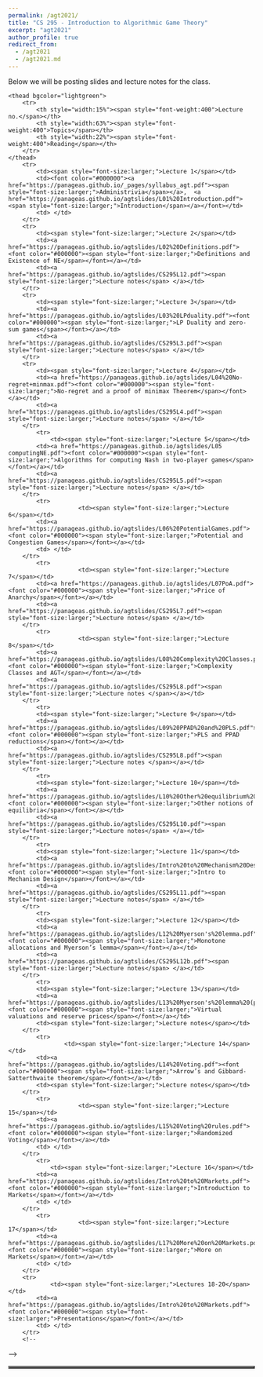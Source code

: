 ```yaml
---
permalink: /agt2021/
title: "CS 295 - Introduction to Algorithmic Game Theory"
excerpt: "agt2021"
author_profile: true
redirect_from: 
  - /agt2021
  - /agt2021.md
---
```

Below we will be posting slides and lecture notes for the class. 

<table align="center" border="3" cellpadding="2" cellspacing="2">
	 
	<thead bgcolor="lightgreen">
		<tr>
			<th style="width:15%"><span style="font-weight:400">Lecture no.</span></th>
			<th style="width:63%"><span style="font-weight:400">Topics</span></th>
			<th style="width:22%"><span style="font-weight:400">Reading</span></th>
		</tr>
	</thead>
		<tr>
			<td><span style="font-size:larger;">Lecture 1</span></td>
			<td><font color="#000000"><a href="https://panageas.github.io/_pages/syllabus_agt.pdf"><span style="font-size:larger;">Administrivia</span></a>,  <a href="https://panageas.github.io/agtslides/L01%20Introduction.pdf"><span style="font-size:larger;">Introduction</span></a></font></td>
			<td> </td>
		</tr>
		<tr>
			<td><span style="font-size:larger;">Lecture 2</span></td>
			<td><a href="https://panageas.github.io/agtslides/L02%20Definitions.pdf"><font color="#000000"><span style="font-size:larger;">Definitions and Existence of NE</span></font></a></td>
			<td><a href="https://panageas.github.io/agtslides/CS295L12.pdf"><span style="font-size:larger;">Lecture notes</span> </a></td>
		</tr>
		<tr>
			<td><span style="font-size:larger;">Lecture 3</span></td>
			<td><a href="https://panageas.github.io/agtslides/L03%20LPduality.pdf"><font color="#000000"><span style="font-size:larger;">LP Duality and zero-sum games</span></font></a></td>
			<td><a href="https://panageas.github.io/agtslides/CS295L3.pdf"><span style="font-size:larger;">Lecture notes</span> </a></td>
		</tr>
		<tr>
			<td><span style="font-size:larger;">Lecture 4</span></td>
			<td><a href="https://panageas.github.io/agtslides/L04%20No-regret+minmax.pdf"><font color="#000000"><span style="font-size:larger;">No-regret and a proof of minimax Theorem</span></font></a></td>
			<td><a href="https://panageas.github.io/agtslides/CS295L4.pdf"><span style="font-size:larger;">Lecture notes</span> </a></td>
		</tr>
			<tr>
				<td><span style="font-size:larger;">Lecture 5</span></td>
			<td><a href="https://panageas.github.io/agtslides/L05 computingNE.pdf"><font color="#000000"><span style="font-size:larger;">Algorithms for computing Nash in two-player games</span></font></a></td>
			<td><a href="https://panageas.github.io/agtslides/CS295L5.pdf"><span style="font-size:larger;">Lecture notes</span> </a></td>
		</tr>
			<tr>
						<td><span style="font-size:larger;">Lecture 6</span></td>
			<td><a href="https://panageas.github.io/agtslides/L06%20PotentialGames.pdf"><font color="#000000"><span style="font-size:larger;">Potential and Congestion Games</span></font></a></td>
			<td> </td>
		</tr>
			<tr>
						<td><span style="font-size:larger;">Lecture 7</span></td>
			<td><a href="https://panageas.github.io/agtslides/L07PoA.pdf"><font color="#000000"><span style="font-size:larger;">Price of Anarchy</span></font></a></td>
			<td><a href="https://panageas.github.io/agtslides/CS295L7.pdf"><span style="font-size:larger;">Lecture notes</span> </a></td>
		</tr>
			<tr>
						<td><span style="font-size:larger;">Lecture 8</span></td>
			<td><a href="https://panageas.github.io/agtslides/L08%20Complexity%20Classes.pdf"><font color="#000000"><span style="font-size:larger;">Complexity Classes and AGT</span></font></a></td>
			<td><a href="https://panageas.github.io/agtslides/CS295L8.pdf"><span style="font-size:larger;">Lecture notes </span></a></td>
		</tr>
			<tr>
			<td><span style="font-size:larger;">Lecture 9</span></td>
			<td><a href="https://panageas.github.io/agtslides/L09%20PPAD%20and%20PLS.pdf"><font color="#000000"><span style="font-size:larger;">PLS and PPAD reductions</span></font></a></td>
			<td><a href="https://panageas.github.io/agtslides/CS295L8.pdf"><span style="font-size:larger;">Lecture notes </span></a></td>
		</tr>
			<tr>
			<td><span style="font-size:larger;">Lecture 10</span></td>
			<td><a href="https://panageas.github.io/agtslides/L10%20Other%20equilibrium%20notions.pdf"><font color="#000000"><span style="font-size:larger;">Other notions of equilibria</span></font></a></td>
			<td><a href="https://panageas.github.io/agtslides/CS295L10.pdf"><span style="font-size:larger;">Lecture notes</span> </a></td>
		</tr>
			<tr>
			<td><span style="font-size:larger;">Lecture 11</span></td>
			<td><a href="https://panageas.github.io/agtslides/Intro%20to%20Mechanism%20Design.pdf"><font color="#000000"><span style="font-size:larger;">Intro to Mechanism Design</span></font></a></td>
			<td><a href="https://panageas.github.io/agtslides/CS295L11.pdf"><span style="font-size:larger;">Lecture notes</span> </a></td>
		</tr>
			<tr>
			<td><span style="font-size:larger;">Lecture 12</span></td>
			<td><a href="https://panageas.github.io/agtslides/L12%20Myerson's%20lemma.pdf"><font color="#000000"><span style="font-size:larger;">Monotone allocations and Myerson’s lemma</span></font></a></td>
			<td><a href="https://panageas.github.io/agtslides/CS295L12b.pdf"><span style="font-size:larger;">Lecture notes</span> </a></td>
		</tr>
			<tr>
			<td><span style="font-size:larger;">Lecture 13</span></td>
			<td><a href="https://panageas.github.io/agtslides/L13%20Myerson's%20lemma%20(part2).pdf"><font color="#000000"><span style="font-size:larger;">Virtual valuations and reserve prices</span></font></a></td>
			<td><span style="font-size:larger;">Lecture notes</span></td>
		</tr>
			<tr>
					<td><span style="font-size:larger;">Lecture 14</span></td>
			<td><a href="https://panageas.github.io/agtslides/L14%20Voting.pdf"><font color="#000000"><span style="font-size:larger;">Arrow’s and Gibbard-Satterthwaite theorem</span></font></a></td>
			<td><span style="font-size:larger;">Lecture notes</span></td>
		</tr>
			<tr>
						<td><span style="font-size:larger;">Lecture 15</span></td>
			<td><a href="https://panageas.github.io/agtslides/L15%20Voting%20rules.pdf"><font color="#000000"><span style="font-size:larger;">Randomized Voting</span></font></a></td>
			<td> </td>
		</tr>
			<tr>
				<td><span style="font-size:larger;">Lecture 16</span></td>
			<td><a href="https://panageas.github.io/agtslides/Intro%20to%20Markets.pdf"><font color="#000000"><span style="font-size:larger;">Introduction to Markets</span></font></a></td>
			<td> </td>
		</tr>
			<tr>
						<td><span style="font-size:larger;">Lecture 17</span></td>
			<td><a href="https://panageas.github.io/agtslides/L17%20More%20on%20Markets.pdf"><font color="#000000"><span style="font-size:larger;">More on Markets</span></font></a></td>
			<td> </td>
		</tr>
		<tr>
				<td><span style="font-size:larger;">Lectures 18-20</span></td>
			<td><a href="https://panageas.github.io/agtslides/Intro%20to%20Markets.pdf"><font color="#000000"><span style="font-size:larger;">Presentations</span></font></a></td>
			<td> </td>
		</tr> 
		<!--
-->
		 
</table>
